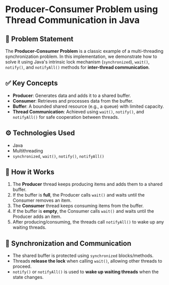 # Producer-Consumer Problem using Thread Communication in Java

## 🧵 Problem Statement

The **Producer-Consumer Problem** is a classic example of a multi-threading synchronization problem. In this implementation, we demonstrate how to solve it using Java's intrinsic lock mechanism (`synchronized`), `wait()`, `notify()`, and `notifyAll()` methods for **inter-thread communication**.

## ✅ Key Concepts

- **Producer**: Generates data and adds it to a shared buffer.
- **Consumer**: Retrieves and processes data from the buffer.
- **Buffer**: A bounded shared resource (e.g., a queue) with limited capacity.
- **Thread Communication**: Achieved using `wait()`, `notify()`, and `notifyAll()` for safe cooperation between threads.

## ⚙️ Technologies Used

- Java
- Multithreading
- `synchronized`, `wait()`, `notify()`, `notifyAll()`

## 🔁 How it Works

1. The **Producer** thread keeps producing items and adds them to a shared buffer.
2. If the buffer is **full**, the Producer calls `wait()` and waits until the Consumer removes an item.
3. The **Consumer** thread keeps consuming items from the buffer.
4. If the buffer is **empty**, the Consumer calls `wait()` and waits until the Producer adds an item.
5. After producing/consuming, the threads call `notifyAll()` to wake up any waiting threads.

## 🔐 Synchronization and Communication

- The shared buffer is protected using `synchronized` blocks/methods.
- Threads **release the lock** when calling `wait()`, allowing other threads to proceed.
- `notify()` or `notifyAll()` is used to **wake up waiting threads** when the state changes.


